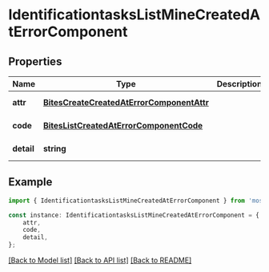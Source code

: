 # IdentificationtasksListMineCreatedAtErrorComponent


## Properties

Name | Type | Description | Notes
------------ | ------------- | ------------- | -------------
**attr** | [**BitesCreateCreatedAtErrorComponentAttr**](BitesCreateCreatedAtErrorComponentAttr.md) |  | [default to undefined]
**code** | [**BitesListCreatedAtErrorComponentCode**](BitesListCreatedAtErrorComponentCode.md) |  | [default to undefined]
**detail** | **string** |  | [default to undefined]

## Example

```typescript
import { IdentificationtasksListMineCreatedAtErrorComponent } from 'mosquito-alert';

const instance: IdentificationtasksListMineCreatedAtErrorComponent = {
    attr,
    code,
    detail,
};
```

[[Back to Model list]](../README.md#documentation-for-models) [[Back to API list]](../README.md#documentation-for-api-endpoints) [[Back to README]](../README.md)
